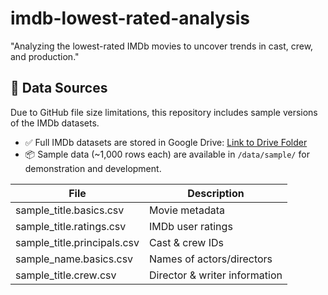 # imdb-lowest-rated-analysis
"Analyzing the lowest-rated IMDb movies to uncover trends in cast, crew, and production."


## 📂 Data Sources

Due to GitHub file size limitations, this repository includes sample versions of the IMDb datasets.

- ✅ Full IMDb datasets are stored in Google Drive: [Link to Drive Folder]([https://drive.google.com/your-folder-link](https://drive.google.com/drive/folders/1cPmar2bYS2sHzuSRAQTB2wdgpFWywEH5?usp=sharing))
- 📦 Sample data (~1,000 rows each) are available in `/data/sample/` for demonstration and development.

| File                   | Description                          |
|------------------------|--------------------------------------|
| sample_title.basics.csv    | Movie metadata                     |
| sample_title.ratings.csv   | IMDb user ratings                  |
| sample_title.principals.csv| Cast & crew IDs                   |
| sample_name.basics.csv     | Names of actors/directors          |
| sample_title.crew.csv      | Director & writer information      |
